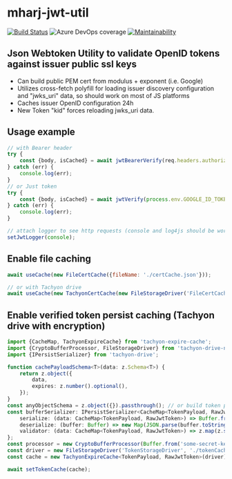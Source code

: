 # mharj-jwt-util

[![Build Status](https://mharj.visualstudio.com/mharj-jwt-util/_apis/build/status/mharj.mharj-jwt-util?branchName=master)](https://mharj.visualstudio.com/mharj-jwt-util/_build/latest?definitionId=3&branchName=master) ![Azure DevOps coverage](https://img.shields.io/azure-devops/coverage/mharj/mharj-jwt-util/3) [![Maintainability](https://api.codeclimate.com/v1/badges/a60873c223b5bafadb1f/maintainability)](https://codeclimate.com/github/mharj/mharj-jwt-util/maintainability)

## Json Webtoken Utility to validate OpenID tokens against issuer public ssl keys

- Can build public PEM cert from modulus + exponent (i.e. Google)
- Utilizes cross-fetch polyfill for loading issuer discovery configuration and "jwks_uri" data, so should work on most of JS platforms
- Caches issuer OpenID configuration 24h
- New Token "kid" forces reloading jwks_uri data.

## Usage example

```javascript
// with Bearer header
try {
	const {body, isCached} = await jwtBearerVerify(req.headers.authorization);
} catch (err) {
	console.log(err);
}
// or Just token
try {
	const {body, isCached} = await jwtVerify(process.env.GOOGLE_ID_TOKEN);
} catch (err) {
	console.log(err);
}

// attach logger to see http requests (console and log4js should be working)
setJwtLogger(console);
```

## Enable file caching

```javascript
await useCache(new FileCertCache({fileName: './certCache.json'}));

// or with Tachyon drive
await useCache(new TachyonCertCache(new FileStorageDriver('FileCertCacheDriver', './certCache.json', certCacheBufferSerializer)));
```

## Enable verified token persist caching (Tachyon drive with encryption)

```typescript
import {CacheMap, TachyonExpireCache} from 'tachyon-expire-cache';
import {CryptoBufferProcessor, FileStorageDriver} from 'tachyon-drive-node-fs';
import {IPersistSerializer} from 'tachyon-drive';

function cachePayloadSchema<T>(data: z.Schema<T>) {
	return z.object({
		data,
		expires: z.number().optional(),
	});
}
const anyObjectSchema = z.object({}).passthrough(); // or build token payload schema
const bufferSerializer: IPersistSerializer<CacheMap<TokenPayload, RawJwtToken>, Buffer> = {
	serialize: (data: CacheMap<TokenPayload, RawJwtToken>) => Buffer.from(JSON.stringify(Array.from(data))),
	deserialize: (buffer: Buffer) => new Map(JSON.parse(buffer.toString())),
	validator: (data: CacheMap<TokenPayload, RawJwtToken>) => z.map(z.string(), cachePayloadSchema(anyObjectSchema)).safeParse(data).success,
};
const processor = new CryptoBufferProcessor(Buffer.from('some-secret-key'));
const driver = new FileStorageDriver('TokenStorageDriver', './tokenCache.aes', bufferSerializer, processor);
const cache = new TachyonExpireCache<TokenPayload, RawJwtToken>(driver);

await setTokenCache(cache);
```
